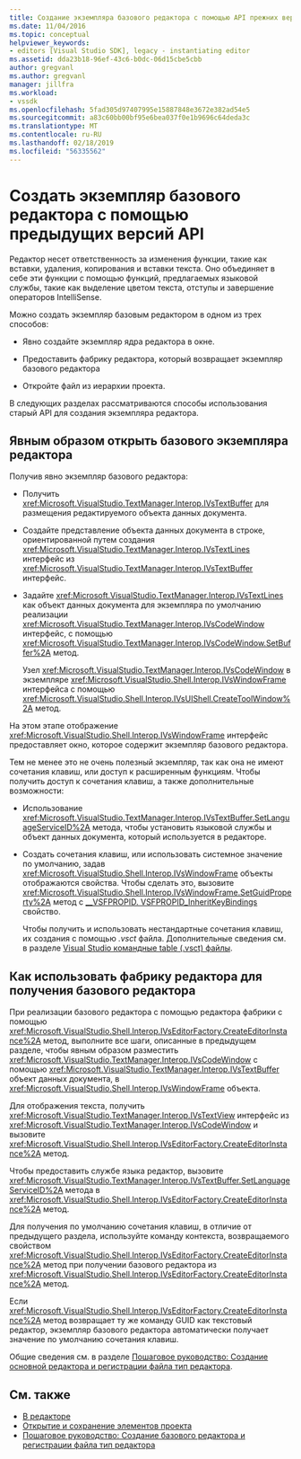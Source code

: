 ```yaml
---
title: Создание экземпляра базового редактора с помощью API прежних версий | Документация Майкрософт
ms.date: 11/04/2016
ms.topic: conceptual
helpviewer_keywords:
- editors [Visual Studio SDK], legacy - instantiating editor
ms.assetid: dda23b18-96ef-43c6-b0dc-06d15cbe5cbb
author: gregvanl
ms.author: gregvanl
manager: jillfra
ms.workload:
- vssdk
ms.openlocfilehash: 5fad305d97407995e15887848e3672e382ad54e5
ms.sourcegitcommit: a83c60bb00bf95e6bea037f0e1b9696c64deda3c
ms.translationtype: MT
ms.contentlocale: ru-RU
ms.lasthandoff: 02/18/2019
ms.locfileid: "56335562"
---
```

# <a name="instantiate-the-core-editor-by-using-the-legacy-api"></a>Создать экземпляр базового редактора с помощью предыдущих версий API

Редактор несет ответственность за изменения функции, такие как вставки, удаления, копирования и вставки текста. Оно объединяет в себе эти функции с помощью функций, предлагаемых языковой службы, такие как выделение цветом текста, отступы и завершение операторов IntelliSense.

Можно создать экземпляр базовым редактором в одном из трех способов:

- Явно создайте экземпляр ядра редактора в окне.

- Предоставить фабрику редактора, который возвращает экземпляр базового редактора

- Откройте файл из иерархии проекта.

В следующих разделах рассматриваются способы использования старый API для создания экземпляра редактора.

## <a name="explicitly-open-a-core-editor-instance"></a>Явным образом открыть базового экземпляра редактора

Получив явно экземпляр базового редактора:

- Получить <xref:Microsoft.VisualStudio.TextManager.Interop.IVsTextBuffer> для размещения редактируемого объекта данных документа.

- Создайте представление объекта данных документа в строке, ориентированной путем создания <xref:Microsoft.VisualStudio.TextManager.Interop.IVsTextLines> интерфейс из <xref:Microsoft.VisualStudio.TextManager.Interop.IVsTextBuffer> интерфейс.

- Задайте <xref:Microsoft.VisualStudio.TextManager.Interop.IVsTextLines> как объект данных документа для экземпляра по умолчанию реализации <xref:Microsoft.VisualStudio.TextManager.Interop.IVsCodeWindow> интерфейс, с помощью <xref:Microsoft.VisualStudio.TextManager.Interop.IVsCodeWindow.SetBuffer%2A> метод.

   Узел <xref:Microsoft.VisualStudio.TextManager.Interop.IVsCodeWindow> в экземпляре <xref:Microsoft.VisualStudio.Shell.Interop.IVsWindowFrame> интерфейса с помощью <xref:Microsoft.VisualStudio.Shell.Interop.IVsUIShell.CreateToolWindow%2A> метод.

На этом этапе отображение <xref:Microsoft.VisualStudio.Shell.Interop.IVsWindowFrame> интерфейс предоставляет окно, которое содержит экземпляр базового редактора.

Тем не менее это не очень полезный экземпляр, так как она не имеют сочетания клавиш, или доступ к расширенным функциям. Чтобы получить доступ к сочетания клавиш, а также дополнительные возможности:

- Использование <xref:Microsoft.VisualStudio.TextManager.Interop.IVsTextBuffer.SetLanguageServiceID%2A> метода, чтобы установить языковой службы и объект данных документа, который используется в редакторе.

- Создать сочетания клавиш, или использовать системное значение по умолчанию, задав <xref:Microsoft.VisualStudio.Shell.Interop.IVsWindowFrame> объекты отображаются свойства. Чтобы сделать это, вызовите <xref:Microsoft.VisualStudio.Shell.Interop.IVsWindowFrame.SetGuidProperty%2A> метод с [__VSFPROPID. VSFPROPID_InheritKeyBindings](<xref:Microsoft.VisualStudio.Shell.Interop.__VSFPROPID.VSFPROPID_InheritKeyBindings>) свойство.

   Чтобы получить и использовать нестандартные сочетания клавиш, их создания с помощью *.vsct* файла. Дополнительные сведения см. в разделе [Visual Studio командные table (.vsct) файлы](../extensibility/internals/visual-studio-command-table-dot-vsct-files.md).

## <a name="how-to-use-an-editor-factory-to-obtain-the-core-editor"></a>Как использовать фабрику редактора для получения базового редактора

При реализации базового редактора с помощью редактора фабрики с помощью <xref:Microsoft.VisualStudio.Shell.Interop.IVsEditorFactory.CreateEditorInstance%2A> метод, выполните все шаги, описанные в предыдущем разделе, чтобы явным образом разместить <xref:Microsoft.VisualStudio.TextManager.Interop.IVsCodeWindow> с помощью <xref:Microsoft.VisualStudio.TextManager.Interop.IVsTextBuffer> объект данных документа, в <xref:Microsoft.VisualStudio.Shell.Interop.IVsWindowFrame> объекта.

Для отображения текста, получить <xref:Microsoft.VisualStudio.TextManager.Interop.IVsTextView> интерфейс из <xref:Microsoft.VisualStudio.TextManager.Interop.IVsCodeWindow> и вызовите <xref:Microsoft.VisualStudio.Shell.Interop.IVsEditorFactory.CreateEditorInstance%2A> метод.

Чтобы предоставить службе языка редактор, вызовите <xref:Microsoft.VisualStudio.TextManager.Interop.IVsTextBuffer.SetLanguageServiceID%2A> метода в <xref:Microsoft.VisualStudio.Shell.Interop.IVsEditorFactory.CreateEditorInstance%2A> метод.

Для получения по умолчанию сочетания клавиш, в отличие от предыдущего раздела, используйте команду контекста, возвращаемого свойством <xref:Microsoft.VisualStudio.Shell.Interop.IVsEditorFactory.CreateEditorInstance%2A> метод при получении базового редактора из <xref:Microsoft.VisualStudio.Shell.Interop.IVsEditorFactory.CreateEditorInstance%2A> метод.

Если <xref:Microsoft.VisualStudio.Shell.Interop.IVsEditorFactory.CreateEditorInstance%2A> метод возвращает ту же команду GUID как текстовый редактор, экземпляр базового редактора автоматически получает значение по умолчанию сочетания клавиш.

Общие сведения см. в разделе [Пошаговое руководство: Создание основной редактора и регистрации файла тип редактора](../extensibility/walkthrough-creating-a-core-editor-and-registering-an-editor-file-type.md).

## <a name="see-also"></a>См. также

- [В редакторе](../extensibility/inside-the-core-editor.md)
- [Открытие и сохранение элементов проекта](../extensibility/internals/opening-and-saving-project-items.md)
- [Пошаговое руководство: Создание базового редактора и регистрации файла тип редактора](../extensibility/walkthrough-creating-a-core-editor-and-registering-an-editor-file-type.md)